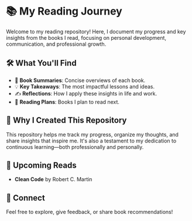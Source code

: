 # 📚 My Reading Journey  

Welcome to my reading repository! Here, I document my progress and key insights from the books I read, focusing on personal development, communication, and professional growth.  

## 🛠️ What You'll Find  
- 📖 **Book Summaries**: Concise overviews of each book.  
- 💡 **Key Takeaways**: The most impactful lessons and ideas.  
- ✍️ **Reflections**: How I apply these insights in life and work.  
- 📅 **Reading Plans**: Books I plan to read next.  

## 🌟 Why I Created This Repository  
This repository helps me track my progress, organize my thoughts, and share insights that inspire me. It's also a testament to my dedication to continuous learning—both professionally and personally.  

## 🚀 Upcoming Reads  
- **Clean Code** by Robert C. Martin

## 💬 Connect  
Feel free to explore, give feedback, or share book recommendations!  

